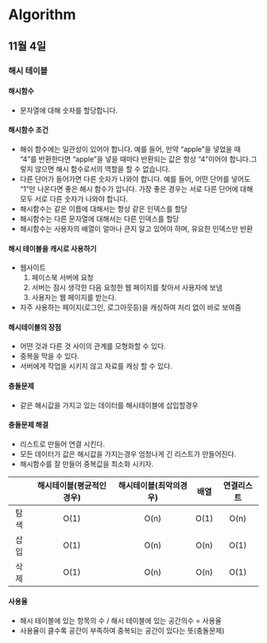 # Algorithm

## 11월 4일

### 해시 테이블

#### 해시함수
* 문자열에 대해 숫자를 할당합니다.

#### 해시함수 조건
* 해쉬 함수에는 일관성이 있어야 합니다. 예를 들어, 만약 “apple”을 넣었을 때 “4”를 반환한다면 “apple”을 넣을 때마다 반환되는 값은 항상 “4”이어야 합니다.그렇지 않으면 해시 함수로서의 역할을 할 수 없습니다.
* 다른 단어가 들어가면 다른 숫자가 나와야 합니다. 예를 들어, 어떤 단어를 넣어도 “1”만 나온다면 좋은 해시 함수가 압니다. 가장 좋은 경우는 서로 다른 단어에 대해 모두 서로 다른 숫자가 나와야 합니다.
* 해시함수는 같은 이름에 대해서는 항상 같은 인덱스를 할당
* 해시함수는 다른 문자열에 대해서는 다른 인덱스를 할당
* 해시함수는 사용자의 배열이 얼마나 큰지 알고 있어야 하며, 유요한 인덱스만 반환

#### 해시 테이블을 캐시로 사용하기
* 웹사이트
  1. 페이스북 서버에 요청
  2. 서버는 잠시 생각한 다음 요청한 웹 페이지를 찾아서 사용자에 보냄
  3. 사용자는 웹 페이지를 받는다.
* 자주 사용하는 페이지(로그인, 로그아웃등)을 캐싱하여 처리 없이 바로 보여줌

#### 해시테이블의 장점
* 어떤 것과 다른 것 사이의 관계를 모형화할 수 있다.
* 중복을 막을 수 있다.
* 서버에게 작업을 시키지 않고 자료를 캐싱 할 수 있다.

#### 충돌문제
* 같은 해시값을 가지고 있는 데이터를 해시테이블에 삽입할경우

#### 충돌문제 해결
* 리스트로 만들어 연결 시킨다.
* 모든 데이터가 값은 해시값을 가지는경우 엄청나게 긴 리스트가 만들어진다.
* 해시함수를 잘 만들어 중복값을 최소화 시키자.

|  | 해시테이블(평균적인경우) | 해시테이블(최악의경우) |배열|연결리스트|
|:----:|:------------:|:------------:|:------:|:------:|
| 탐색 | O(1) | O(n) |O(1)|O(n)|
| 삽입 | O(1) | O(n) |O(n)|O(1)|
| 삭제 | O(1) | O(n) |O(n)|O(1)|

#### 사용율
* 해시 테이블에 있는 항목의 수 / 해시 테이블에 있는 공간의수 = 사용율
* 사용율이 클수록 공간이 부족하여 중복되는 공간이 있다는 뜻(충돌문제)

